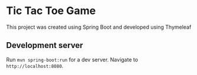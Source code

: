 # Tic Tac Toe Game

This project was created using Spring Boot and developed using Thymeleaf

## Development server

Run `mvn spring-boot:run` for a dev server. Navigate to `http://localhost:8080`. 
